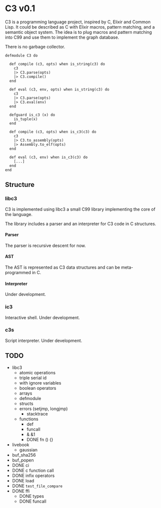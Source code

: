 # C3 v0.1

C3 is a programming language project, inspired by C, Elixir and
Common Lisp. It could be described as C with Elixir macros, pattern
matching, and a semantic object system. The idea is to plug macros and
pattern matching into C99 and use them to implement the graph database.

There is no garbage collector.

```
defmodule C3 do
  
  def compile (c3, opts) when is_string(c3) do
    c3
    |> C3.parse(opts)
    |> C3.compile()
  end

  def eval (c3, env, opts) when is_string(c3) do
    c3
    |> C3.parse(opts)
    |> C3.eval(env)
  end

  defguard is_c3 (x) do
    is_tuple(x)
  end

  def compile (c3, opts) when is_c3(c3) do
    c3
    |> C3.to_assembly(opts)
    |> Assembly.to_elf(opts)
  end

  def eval (c3, env) when is_c3(c3) do
    [...]
  end
end
```

## Structure

### libc3

C3 is implemented using libc3 a small C99 library implementing the core
of the language.

The library includes a parser and an interpreter for C3 code in C structures.

#### Parser

The parser is recursive descent for now.

#### AST

The AST is represented as C3 data structures and can be meta-programmed in C.

#### Interpreter

Under development.


### ic3

Interactive shell. Under development.


### c3s

Script interpreter. Under development.


## TODO

 - libc3
   - atomic operations
   - triple serial id
   - with ignore variables
   - boolean operators
   - arrays
   - defmodule
   - structs
   - errors (setjmp, longjmp)
     - stacktrace
   - functions
     - def
     - funcall
     - & &1
     - DONE fn () {}
  - livebook
    - gaussian
  - buf_sha256
  - buf_popen
  - DONE ci
  - DONE c function call
  - DONE infix operators
  - DONE load
  - DONE `test_file_compare`
  - DONE ffi
    - DONE types
    - DONE funcall
